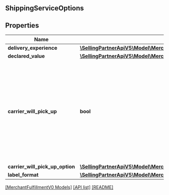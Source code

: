 ## ShippingServiceOptions

## Properties

Name | Type | Description | Notes
------------ | ------------- | ------------- | -------------
**delivery_experience** | [**\SellingPartnerApiV5\Model\MerchantFulfillmentV0\DeliveryExperienceType**](DeliveryExperienceType.md) |  |
**declared_value** | [**\SellingPartnerApiV5\Model\MerchantFulfillmentV0\CurrencyAmount**](CurrencyAmount.md) |  | [optional]
**carrier_will_pick_up** | **bool** | When true, the carrier will pick up the package. Note: Scheduled carrier pickup is available only using Dynamex (US), DPD (UK), and Royal Mail (UK). |
**carrier_will_pick_up_option** | [**\SellingPartnerApiV5\Model\MerchantFulfillmentV0\CarrierWillPickUpOption**](CarrierWillPickUpOption.md) |  | [optional]
**label_format** | [**\SellingPartnerApiV5\Model\MerchantFulfillmentV0\LabelFormat**](LabelFormat.md) |  | [optional]

[[MerchantFulfillmentV0 Models]](../) [[API list]](../../Api) [[README]](../../../README.md)
